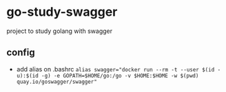 # go-study-swagger
project to study golang with swagger

## config
- add alias on .bashrc
`alias swagger="docker run --rm -t --user $(id -u):$(id -g) -e GOPATH=$HOME/go:/go -v $HOME:$HOME -w $(pwd) quay.io/goswagger/swagger"`

